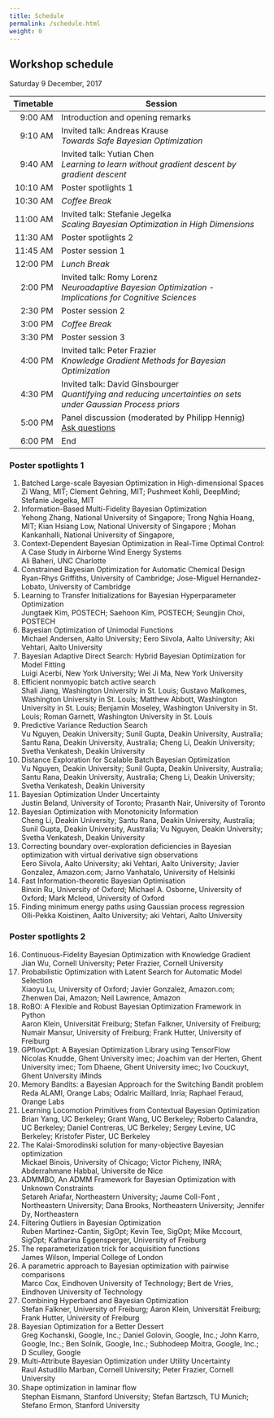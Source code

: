 ```yaml
---
title: Schedule
permalink: /schedule.html
weight: 0
---
```


## Workshop schedule

Saturday 9 December, 2017

| Timetable | Session
| ----------:| ---------------------------------------------------
|  9:00 AM | Introduction and opening remarks
|  9:10 AM | Invited talk: Andreas Krause <br> *Towards Safe Bayesian Optimization*
|  9:40 AM | Invited talk: Yutian Chen <br> *Learning to learn without gradient descent by gradient descent*
| 10:10 AM | Poster spotlights 1
| 10:30 AM | *Coffee Break*
| 11:00 AM | Invited talk: Stefanie Jegelka <br> *Scaling Bayesian Optimization in High Dimensions*
| 11:30 AM | Poster spotlights 2
| 11:45 AM | Poster session 1
| 12:00 PM | *Lunch Break*
|  2:00 PM | Invited talk: Romy Lorenz <br> *Neuroadaptive Bayesian Optimization - Implications for Cognitive Sciences*
|  2:30 PM | Poster session 2
|  3:00 PM | *Coffee Break*
|  3:30 PM | Poster session 3
|  4:00 PM | Invited talk: Peter Frazier <br> *Knowledge Gradient Methods for Bayesian Optimization*
|  4:30 PM | Invited talk: David Ginsbourger <br> *Quantifying and reducing uncertainties on sets under Gaussian Process priors*
|  5:00 PM | Panel discussion (moderated by Philipp Hennig) <br> [Ask questions](questions.html)
|  6:00 PM | End 


### Poster spotlights 1
1. Batched Large-scale Bayesian Optimization in High-dimensional Spaces<br>
   Zi Wang, MIT; Clement Gehring, MIT; Pushmeet Kohli, DeepMind; Stefanie Jegelka, MIT
2. Information-Based Multi-Fidelity Bayesian Optimization<br>
   Yehong Zhang, National University of Singapore; Trong Nghia Hoang, MIT; Kian Hsiang Low, National University of Singapore ; Mohan Kankanhalli, National University of Singapore,
3. Context-Dependent Bayesian Optimization in Real-Time Optimal Control: A Case Study in Airborne Wind Energy Systems<br>
   Ali Baheri, UNC Charlotte
4. Constrained Bayesian Optimization for Automatic Chemical Design<br>
   Ryan-Rhys Griffiths, University of Cambridge; Jose-Miguel Hernandez-Lobato, University of Cambridge
5. Learning to Transfer Initializations for Bayesian Hyperparameter Optimization<br>
   Jungtaek Kim, POSTECH; Saehoon Kim, POSTECH; Seungjin Choi, POSTECH
6. Bayesian Optimization of Unimodal Functions<br>
   Michael Andersen, Aalto University; Eero Siivola, Aalto University; Aki Vehtari, Aalto University
7. Bayesian Adaptive Direct Search: Hybrid Bayesian Optimization for Model Fitting<br>
   Luigi Acerbi, New York University; Wei Ji Ma, New York University
8. Efficient nonmyopic batch active search<br>
   Shali Jiang, Washington University in St. Louis; Gustavo Malkomes, Washington University in St. Louis; Matthew Abbott, Washington University in St. Louis; Benjamin Moseley, Washington University in St. Louis; Roman Garnett, Washington University in St. Louis
9. Predictive Variance Reduction Search<br>
   Vu Nguyen, Deakin University; Sunil Gupta, Deakin University, Australia; Santu Rana, Deakin University, Australia; Cheng Li, Deakin University; Svetha Venkatesh, Deakin University
10. Distance Exploration for Scalable Batch Bayesian Optimization<br>
   Vu Nguyen, Deakin University; Sunil Gupta, Deakin University, Australia; Santu Rana, Deakin University, Australia; Cheng Li, Deakin University; Svetha Venkatesh, Deakin University
11. Bayesian Optimization Under Uncertainty<br>
   Justin Beland, University of Toronto; Prasanth Nair, University of Toronto
12. Bayesian Optimization with Monotonicity Information<br>
   Cheng Li, Deakin University; Santu Rana, Deakin University, Australia; Sunil Gupta, Deakin University, Australia; Vu Nguyen, Deakin University; Svetha Venkatesh, Deakin University
13. Correcting boundary over-exploration deficiencies in Bayesian optimization with virtual derivative sign observations<br>
   Eero Siivola, Aalto University; aki Vehtari, Aalto University; Javier Gonzalez, Amazon.com; Jarno Vanhatalo, University of Helsinki
14. Fast Information-theoretic Bayesian Optimisation<br>
   Binxin Ru, University of Oxford; Michael A.  Osborne, University of Oxford; Mark Mcleod, University of Oxford
15. Finding minimum energy paths using Gaussian process regression<br>
   Olli-Pekka Koistinen, Aalto University; aki Vehtari, Aalto University

### Poster spotlights 2
16. Continuous-Fidelity Bayesian Optimization with Knowledge Gradient<br>
   Jian Wu, Cornell University; Peter Frazier, Cornell University
17. Probabilistic Optimization with Latent Search for Automatic Model Selection<br>
   Xiaoyu Lu, University of Oxford; Javier Gonzalez, Amazon.com; Zhenwen Dai, Amazon; Neil Lawrence, Amazon
18. RoBO: A Flexible and Robust Bayesian Optimization Framework in Python<br>
   Aaron Klein, Universität Freiburg; Stefan Falkner, University of Freiburg; Numair Mansur, University of Freiburg; Frank Hutter, University of Freiburg
19. GPflowOpt: A Bayesian Optimization Library using TensorFlow<br>
   Nicolas Knudde, Ghent University imec; Joachim van der Herten, Ghent University imec; Tom Dhaene, Ghent University imec; Ivo Couckuyt, Ghent University iMinds
20. Memory Bandits: a Bayesian Approach for the Switching Bandit problem<br>
   Reda ALAMI, Orange Labs; Odalric Maillard, Inria; Raphael Feraud, Orange Labs
21. Learning Locomotion Primitives from Contextual Bayesian Optimization<br>
   Brian Yang, UC Berkeley; Grant Wang, UC Berkeley; Roberto Calandra, UC Berkeley; Daniel Contreras, UC Berkeley; Sergey Levine, UC Berkeley; Kristofer Pister, UC Berkeley
22. The Kalai-Smorodinski solution for many-objective Bayesian optimization<br>
Mickael Binois, University of Chicago; Victor Picheny, INRA; Abderrahmane Habbal, Universite de Nice
23. ADMMBO, An ADMM Framework for Bayesian Optimization with Unknown Constraints<br>
Setareh Ariafar, Northeastern University; Jaume Coll-Font , Northeastern University; Dana Brooks, Northeastern University; Jennifer Dy, Northeastern
24. Filtering Outliers in Bayesian Optimization<br>
Ruben Martinez-Cantin, SigOpt; Kevin Tee, SigOpt; Mike Mccourt, SigOpt; Katharina  Eggensperger, University of Freiburg
25. The reparameterization trick for acquisition functions<br>
James Wilson, Imperial College of London
26. A parametric approach to Bayesian optimization with pairwise comparisons<br>
Marco Cox, Eindhoven University of Technology; Bert de Vries, Eindhoven University of Technology
27. Combining Hyperband and Bayesian Optimization<br>
Stefan Falkner, University of Freiburg; Aaron Klein, Universität Freiburg; Frank Hutter, University of Freiburg
28. Bayesian Optimization for a Better Dessert<br>
Greg Kochanski, Google, Inc.; Daniel Golovin, Google, Inc.; John Karro, Google, Inc.; Ben Solnik, Google, Inc.; Subhodeep Moitra, Google, Inc.; D Sculley, Google
29. Multi-Attribute Bayesian Optimization under Utility Uncertainty<br>
Raul Astudillo Marban, Cornell University; Peter Frazier, Cornell University
30. Shape optimization in laminar ﬂow<br>
Stephan Eismann, Stanford University; Stefan Bartzsch, TU Munich; Stefano  Ermon, Stanford University
